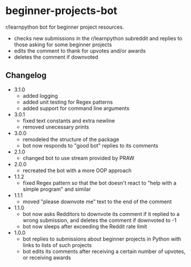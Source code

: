 # beginner-projects-bot

r/learnpython bot for beginner project resources.

- checks new submissions in the r/learnpython subreddit and replies to those asking for some beginner projects
- edits the comment to thank for upvotes and/or awards
- deletes the comment if downvoted

## Changelog

- 3.1.0
  - added logging
  - added unit testing for Regex patterns
  - added support for command line arguments
- 3.0.1
  - fixed text constants and extra newline
  - removed unecessary prints
- 3.0.0
  - remodeled the structure of the package
  - bot now responds to "good bot" replies to its comments
- 2.1.0
  - changed bot to use stream provided by PRAW
- 2.0.0
  - recreated the bot with a more OOP approach
- 1.1.2
  - fixed Regex pattern so that the bot doesn't react to "help with a simple program" and similar
- 1.1.1
  - moved "please downvote me" text to the end of the comment
- 1.1.0
  - bot now asks Redditors to downvote its comment if it replied to a wrong submission, and deletes the comment if downvoted to -1
  - bot now sleeps after exceeding the Reddit rate limit
- 1.0.0
  - bot replies to submissions about beginner projects in Python with links to lists of such projects
  - bot edits its comments after receiving a certain number of upvotes, or receiving awards

